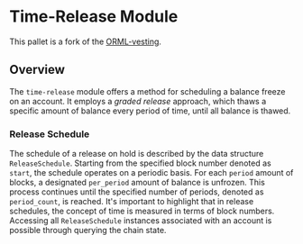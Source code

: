 # Time-Release Module

This pallet is a fork of the [ORML-vesting]( [vesting](https://github.com/open-web3-stack/open-runtime-module-library/tree/master/vesting)).

## Overview

The `time-release` module offers a method for scheduling a balance freeze on an account. It employs a *graded release* approach, which thaws a specific amount of balance every period of time, until all balance is thawed.

### Release Schedule

The schedule of a release on hold is described by the data structure `ReleaseSchedule`. Starting from the specified block number denoted as `start`, the schedule operates on a periodic basis. For each `period` amount of blocks, a designated `per_period` amount of balance is unfrozen. This process continues until the specified number of periods, denoted as `period_count`, is reached. It's important to highlight that in release schedules, the concept of time is measured in terms of block numbers. Accessing all `ReleaseSchedule` instances associated with an account is possible through querying the chain state.
